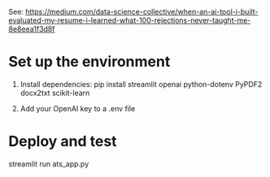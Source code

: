 See:
https://medium.com/data-science-collective/when-an-ai-tool-i-built-evaluated-my-resume-i-learned-what-100-rejections-never-taught-me-8e8eea1f3d8f

# Set up the environment

1. Install dependencies:
pip install streamlit openai python-dotenv PyPDF2 docx2txt scikit-learn

2. Add your OpenAI key to a .env file

# Deploy and test
streamlit run ats_app.py
